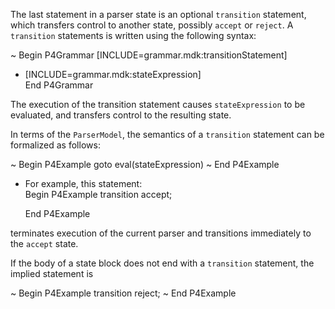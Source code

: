 The last statement in a parser state is an optional `transition`
statement, which transfers control to another state, possibly `accept`
or `reject`. A `transition` statements is written using the following
syntax:

\~ Begin P4Grammar \[INCLUDE=grammar.mdk:transitionStatement\]

  - \[INCLUDE=grammar.mdk:stateExpression\]  
    End P4Grammar

The execution of the transition statement causes `stateExpression` to be
evaluated, and transfers control to the resulting state.

In terms of the `ParserModel`, the semantics of a `transition` statement
can be formalized as follows:

\~ Begin P4Example goto eval(stateExpression) \~ End P4Example

  - For example, this statement:  
    Begin P4Example transition accept;
    
    End P4Example

terminates execution of the current parser and transitions immediately
to the `accept` state.

If the body of a state block does not end with a `transition` statement,
the implied statement is

\~ Begin P4Example transition reject; \~ End P4Example
